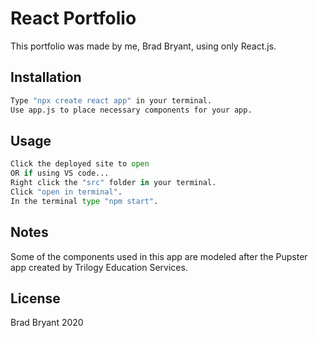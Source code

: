 # React Portfolio

This portfolio was made by me, Brad Bryant, using only React.js.

## Installation

```bash
Type "npx create react app" in your terminal.
Use app.js to place necessary components for your app.
```

## Usage

```python
Click the deployed site to open
OR if using VS code...
Right click the "src" folder in your terminal.
Click "open in terminal".
In the terminal type "npm start". 
```

## Notes
Some of the components used in this app are modeled after the Pupster app created by Trilogy Education Services. 

## License
Brad Bryant 2020